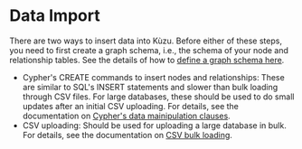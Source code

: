 # Data Import 
There are two ways to insert data into Kùzu. Before either of these steps, you need to first create a graph schema, i.e., the schema of your node and relationship tables. See the details of how to [define a graph schema here](../cypher/ddl.md). 
  - Cypher's CREATE commands to insert nodes and relationships: These are similar to SQL's INSERT statements and slower than bulk loading through CSV files. For large databases, these should be used to do small updates after an initial CSV uploading. For details, see the documentation on [Cypher's data mainipulation clauses](../cypher/data-manipulation.md).
  - CSV uploading: Should be used for uploading a large database in bulk. For details, see the documentation on [CSV bulk loading](csv-loading.md). 

